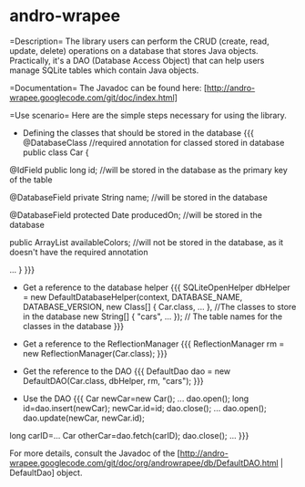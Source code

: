 andro-wrapee
============
=Description=
The library users can perform the CRUD (create, read, update, delete) operations on a database that stores Java objects. Practically, it's a DAO (Database Access Object) that can help users manage SQLite tables which contain Java objects.

=Documentation=
The Javadoc can be found here: [http://andro-wrapee.googlecode.com/git/doc/index.html]

=Use scenario=
Here are the simple steps necessary for using the library.

 * Defining the classes that should be stored in the database
{{{
@DatabaseClass     //required annotation for classed stored in database
public class Car {

@IdField
public long id; //will be stored in the database as the primary key of the table

@DatabaseField
private String name; //will be stored in the database

@DatabaseField
protected Date producedOn; //will be stored in the database

public ArrayList<Color> availableColors; //will not be stored in the database, as it doesn't have the required annotation

...
}
}}}

 * Get a reference to the database helper
{{{
SQLiteOpenHelper dbHelper = new DefaultDatabaseHelper(context, DATABASE_NAME, DATABASE_VERSION, 
    new Class[] { Car.class, ... }, //The classes to store in the database
    new String[] { "cars", ... }); // The table names for the classes in the database
}}}

 * Get a reference to the ReflectionManager
{{{
ReflectionManager rm = new ReflectionManager(Car.class);
}}}

 * Get the reference to the DAO
{{{
DefaultDao<Car> dao = new DefaultDAO<Car>(Car.class, dbHelper, rm, "cars");
}}}

 * Use the DAO
{{{
Car newCar=new Car();
...
dao.open();
long id=dao.insert(newCar);
newCar.id=id;
dao.close();
...
dao.open();
dao.update(newCar, newCar.id);

long carID=...
Car otherCar=dao.fetch(carID);
dao.close();
...
}}}

For more details, consult the Javadoc of the [http://andro-wrapee.googlecode.com/git/doc/org/androwrapee/db/DefaultDAO.html | DefaultDao] object.
